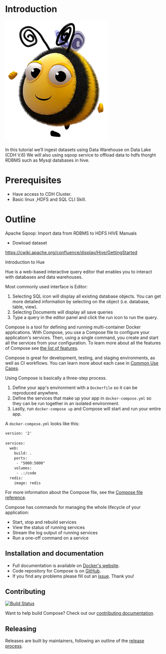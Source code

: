 Introduction
==============
![hive](buzzbee2.png?raw=true "hivepic Logo")

In this tutorial we’ll ingest datasets using Data Warehouse on Data Lake (CDH V.6)  We will also using sqoop service to offload data to hdfs thorght RDBMS such as Mysql databases in hive.


Prerequisites
==============
- Have access to CDH Cluster.
- Basic linux ,HDFS and SQL CLI Skill.

Outline
==============
Apache Sqoop: Import data from RDBMS to HDFS
HIVE Manuals


- Dowload dataset


https://cwiki.apache.org/confluence/display/Hive/GettingStarted






Introduction to Hue
 

Hue is a web-based interactive query editor that enables you to interact with databases and data warehouses.

Most commonly used interface is Editor:

1. Selecting SQL icon  will display all existing database objects.
You can get more detailed information by selecting on the object (i.e. database, table, view).
2. Selecting Documents  will display all save queries
3. Type a query in the editor panel and click the run icon  to run the query.





Compose is a tool for defining and running multi-container Docker applications.
With Compose, you use a Compose file to configure your application's services.
Then, using a single command, you create and start all the services
from your configuration. To learn more about all the features of Compose
see [the list of features](https://github.com/docker/docker.github.io/blob/master/compose/overview.md#features).

Compose is great for development, testing, and staging environments, as well as
CI workflows. You can learn more about each case in
[Common Use Cases](https://github.com/docker/docker.github.io/blob/master/compose/overview.md#common-use-cases).

Using Compose is basically a three-step process.

1. Define your app's environment with a `Dockerfile` so it can be
reproduced anywhere.
2. Define the services that make up your app in `docker-compose.yml` so
they can be run together in an isolated environment.
3. Lastly, run `docker-compose up` and Compose will start and run your entire app.

A `docker-compose.yml` looks like this:

    version: '2'

    services:
      web:
        build: .
        ports:
         - "5000:5000"
        volumes:
         - .:/code
      redis:
        image: redis

For more information about the Compose file, see the
[Compose file reference](https://github.com/docker/docker.github.io/blob/master/compose/compose-file/compose-versioning.md).

Compose has commands for managing the whole lifecycle of your application:

 * Start, stop and rebuild services
 * View the status of running services
 * Stream the log output of running services
 * Run a one-off command on a service

Installation and documentation
------------------------------

- Full documentation is available on [Docker's website](https://docs.docker.com/compose/).
- Code repository for Compose is on [GitHub](https://github.com/docker/compose).
- If you find any problems please fill out an [issue](https://github.com/docker/compose/issues/new/choose). Thank you!

Contributing
------------

[![Build Status](https://jenkins.dockerproject.org/buildStatus/icon?job=docker/compose/master)](https://jenkins.dockerproject.org/job/docker/job/compose/job/master/)

Want to help build Compose? Check out our [contributing documentation](https://github.com/docker/compose/blob/master/CONTRIBUTING.md).

Releasing
---------

Releases are built by maintainers, following an outline of the [release process](https://github.com/docker/compose/blob/master/project/RELEASE-PROCESS.md).
